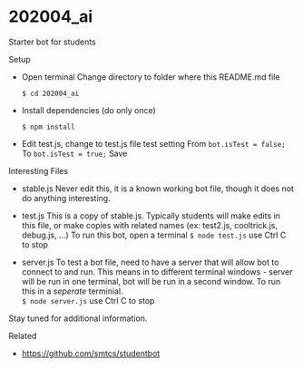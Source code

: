 # 202004_ai
Starter bot for students

Setup

  - Open terminal
    Change directory to folder where this README.md file
    ```
    $ cd 202004_ai
    ```

  - Install dependencies (do only once)
    ```
    $ npm install
    ```

  - Edit test.js, change to test.js file test setting
    From
      `bot.isTest = false;`
    To
      `bot.isTest = true;`
    Save

Interesting Files

  - stable.js
    Never edit this, it is a known working bot file, though
    it does not do anything interesting.

  - test.js
    This is a copy of stable.js.  Typically students will
    make edits in this file, or make copies with related names
    (ex: test2.js, cooltrick.js, debug.js, ...)
    To run this bot, open a terminal
      `$ node test.js`
      use Ctrl C to stop

  - server.js
    To test a bot file, need to have a server that will
    allow bot to connect to and run.  This means in to different
    terminal windows - server will be run in one terminal,
    bot will be run in a second window.
    To run this in a _seperate_ terminial.  
      `$ node server.js`
      use Ctrl C to stop

Stay tuned for additional information.

Related
  - https://github.com/smtcs/studentbot
